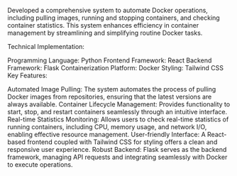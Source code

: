 Developed a comprehensive system to automate Docker operations, including pulling images, running and stopping containers, and checking container statistics. This system enhances efficiency in container management by streamlining and simplifying routine Docker tasks.

Technical Implementation:

Programming Language: Python
Frontend Framework: React
Backend Framework: Flask
Containerization Platform: Docker
Styling: Tailwind CSS
Key Features:

Automated Image Pulling: The system automates the process of pulling Docker images from repositories, ensuring that the latest versions are always available.
Container Lifecycle Management: Provides functionality to start, stop, and restart containers seamlessly through an intuitive interface.
Real-time Statistics Monitoring: Allows users to check real-time statistics of running containers, including CPU, memory usage, and network I/O, enabling effective resource management.
User-friendly Interface: A React-based frontend coupled with Tailwind CSS for styling offers a clean and responsive user experience.
Robust Backend: Flask serves as the backend framework, managing API requests and integrating seamlessly with Docker to execute operations.
